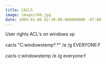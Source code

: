 ```yaml
---
title: CACLS
image: images/66.jpg
date: 2009-01-06 02:39:00.000000000 -07:00
---
```

User rights ACL's on windows xp<br /><br />cacls "C:windowstemp*.*" /e /g EVERYONE:F<br /><br />cacls c:windowstemp /e /g everyone:f
